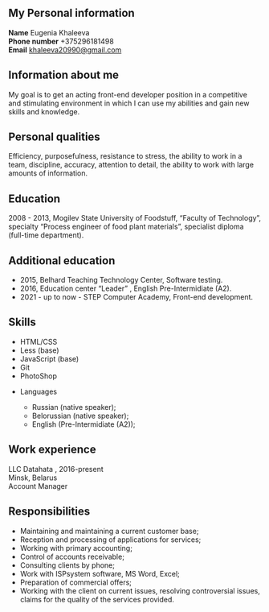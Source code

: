 **My Personal information**
---
**Name** Eugenia Khaleeva  
**Phone number** +375296181498  
**Email** khaleeva20990@gmail.com  

**Information about me**  
---
My goal is to get an acting front-end developer position in a competitive and stimulating environment in which I can use my abilities and gain new skills and knowledge.

**Personal qualities**  
---
Efficiency, purposefulness, resistance to stress, the ability to work in a team, discipline, accuracy, attention to detail, the ability to work with large amounts of information.

**Education**  
---
2008 - 2013, Mogilev State University of Foodstuff, “Faculty of Technology”, specialty “Process engineer of food plant materials”, specialist diploma (full-time department).

**Additional education**
---

+ 2015, Belhard Teaching Technology Center, Software testing.  
+ 2016, Education center “Leader” , English Pre-Intermidiate (A2).  
+ 2021 - up to now - STEP Computer Academy, Front-end development. 
 
**Skills**
---

+ HTML/CSS  
+ Less (base)  
+ JavaScript (base)  
+ Git  
+ PhotoShop  
- Languages  

  - Russian (native speaker);  
  - Belorussian (native speaker);  
  - English (Pre-Intermidiate (A2));  

**Work experience**
---
LLC Datahata , 2016-present  
Minsk, Belarus  
Account Manager  

**Responsibilities**
---
+ Maintaining and maintaining a current customer base;  
+ Reception and processing of applications for services;  
+ Working with primary accounting;  
+ Control of accounts receivable;  
+ Consulting clients by phone;  
+ Work with ISPsystem software, MS Word, Excel;  
+ Preparation of commercial offers;  
+ Working with the client on current issues, resolving controversial issues, claims for the quality of the services provided.  
